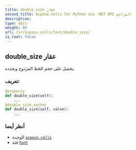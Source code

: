 ```yaml
---
title: double_size عقار
second_title: Aspose.Cells for Python via .NET API المراجع
description:
type: docs
weight: 80
url: /ar/aspose.cells/font/double_size/
is_root: false
---
```

##  double_size عقار

يحصل على حجم الخط المزدوج ويحدده.
###  تعريف:
```python
@property
def double_size(self):
    ...
@double_size.setter
def double_size(self, value):
    ...
```

###  أنظر أيضا
* الوحدة [`aspose.cells`](../../)
* فئة [`Font`](/cells/python-net/ar/aspose.cells/font)
